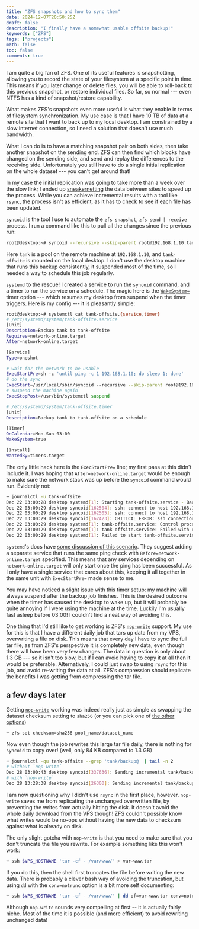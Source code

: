 ```yaml
---
title: "ZFS snapshots and how to sync them"
date: 2024-12-07T20:50:25Z
draft: false
description: "I finally have a somewhat usable offsite backup!"
keywords: ["ZFS"]
tags: ["projects"]
math: false
toc: false
comments: true
---
```


I am quite a big fan of ZFS. One of its useful features is snapshotting, allowing you to record the state of your filesystem at a specific point in time. This means if you later change or delete files, you will be able to roll-back to this previous snapshot, or restore individual files. So far, so normal --- even NTFS has a kind of snapshot/restore capability.

What makes ZFS's snapshots even more useful is what they enable in terms of filesystem synchronization. My use case is that I have 10 TB of data at a remote site that I want to back up to my local desktop. I am constrained by a slow internet connection, so I need a solution that doesn't use much bandwidth.

What I can do is to have a matching snapshot pair on both sides, then take another snapshot on the sending end. ZFS can then find which blocks have changed on the sending side, and send and replay the differences to the receiving side. Unfortunately you still have to do a single initial replication on the whole dataset --- you can't get around that!

In my case the initial replication was going to take more than a week over the slow link; I ended up [sneakernetting](https://en.wikipedia.org/wiki/Sneakernet) the data between sites to speed up the process. While you can achieve incremental results with a tool like `rsync`, the process isn't as efficient, as it has to check to see if each file has been updated.

[`syncoid`](https://github.com/jimsalterjrs/sanoid#syncoid) is the tool I use to automate the `zfs snapshot`, `zfs send | receive` process.
I run a command like this to pull all the changes since the previous run:

```bash
root@desktop:~# syncoid --recursive --skip-parent root@192.168.1.10:tank tank-offsite
```

Here `tank` is a pool on the remote machine at `192.168.1.10`, and `tank-offsite` is mounted on the local desktop.
I don't use the desktop machine that runs this backup consistently, it suspended most of the time, so I needed a way to schedule this job regularly.

`systemd` to the rescue! I created a service to run the `syncoid` command, and a timer to run the service on a schedule.
The magic here is the [`WakeSystem=`](https://www.freedesktop.org/software/systemd/man/latest/systemd.timer.html#WakeSystem=) timer option --- which resumes my desktop from suspend when the timer triggers.
Here is my config --- it is pleasantly simple:

```bash
root@desktop:~# systemctl cat tank-offsite.{service,timer}
# /etc/systemd/system/tank-offsite.service
[Unit]
Description=Backup tank to tank-offsite
Requires=network-online.target
After=network-online.target

[Service]
Type=oneshot

# wait for the network to be usable
ExecStartPre=sh -c 'until ping -c 1 192.168.1.10; do sleep 1; done'
# do the sync
ExecStart=/usr/local/sbin/syncoid --recursive --skip-parent root@192.168.1.10:tank tank-offsite
# suspend the machine again
ExecStopPost=/usr/bin/systemctl suspend

# /etc/systemd/system/tank-offsite.timer
[Unit]
Description=Backup tank to tank-offsite on a schedule

[Timer]
OnCalendar=Mon-Sun 03:00
WakeSystem=true

[Install]
WantedBy=timers.target
```

The only little hack here is the `ExecStartPre=` line; my first pass at this didn't include it. I was hoping that `After=network-online.target` would be enough to make sure the network stack was up before the `syncoid` command would run. Evidently not:

```bash
➜ journalctl -u tank-offsite
Dec 22 03:00:28 desktop systemd[1]: Starting tank-offsite.service - Backup tank to tank-offsite...
Dec 22 03:00:29 desktop syncoid[162504]: ssh: connect to host 192.168.1.10 port 22: Network is unreachable
Dec 22 03:00:29 desktop syncoid[162505]: ssh: connect to host 192.168.1.10 port 22: Network is unreachable
Dec 22 03:00:29 desktop syncoid[162423]: CRITICAL ERROR: ssh connection echo test failed for root@192.168.1.10 with exit code 255 at /usr/local/sbin/syncoid line 1714.
Dec 22 03:00:29 desktop systemd[1]: tank-offsite.service: Control process exited, code=exited, status=1/FAILURE
Dec 22 03:00:29 desktop systemd[1]: tank-offsite.service: Failed with result 'exit-code'.
Dec 22 03:00:29 desktop systemd[1]: Failed to start tank-offsite.service - Backup tank to tank-offsite.
```

`systemd`'s docs have [some discussion of this scenario](https://systemd.io/NETWORK_ONLINE/#modyfing-the-meaning-of-network-onlinetarget). They suggest adding a separate service that runs the same ping check with `Before=network-online.target` specified. This means that any services depending on `network-online.target` will only start once the ping has been successful. As I only have a single service that cares about this, keeping it all together in the same unit with `ExecStartPre=` made sense to me.

You may have noticed a slight issue with this timer setup: my machine will always suspend after the backup job finishes. This is the desired outcome when the timer has caused the desktop to wake up, but it will probably be quite annoying if I were using the machine at the time. Luckily I'm usually fast asleep before 03:00! I couldn't find a neat way of avoiding this.

One thing that I'd still like to get working is ZFS's [`nop-write`][nop-write] support.
My use for this is that I have a different daily job that tars up data from my VPS, overwriting a file on disk.
This means that every day I have to sync the full tar file, as from ZFS's perspective it is completely new data, even though there will have been very few changes.
The data in question is only about 1.3 GB --- so it isn't too slow, but if I can avoid having to copy it at all then it would be preferable.
Alternatively, I could just swap to using `rsync` for this job, and avoid re-writing the data at all. ZFS's compression should replicate the benefits I was getting from compressing the tar file.

[nop-write]: https://openzfs.org/wiki/Features#nop-write

## a few days later

Getting [`nop-write`][nop-write] working was indeed really just as simple as swapping the dataset checksum setting to `sha256` (or you can pick one of [the other options](https://openzfs.github.io/openzfs-docs/Basic%20Concepts/Checksums.html#checksum-algorithms))

```bash
➜ zfs set checksum=sha256 pool_name/dataset_name
```

Now even though the job rewrites this large tar file daily, there is nothing for `syncoid` to copy over! (well, only 84 KB compared to 1.3 GB)

```bash
➜ journalctl -qu tank-offsite --grep 'tank/backup@' | tail -n 2
# without `nop-write`
Dec 28 03:00:43 desktop syncoid[337636]: Sending incremental tank/backup@syncoid_desktop_2024-12-27:23:38:04-GMT00:00 ... syncoid_desktop_2024-12-28:03:00:43-GMT00:00 (~ 1.3 GB):
# with `nop-write`
Dec 28 13:28:38 desktop syncoid[26300]: Sending incremental tank/backup@syncoid_desktop_2024-12-28:13:12:15-GMT00:00 ... syncoid_desktop_2024-12-28:13:28:38-GMT00:00 (~ 84 KB):
```

I am now questioning why I didn't use `rsync` in the first place, however.
`nop-write` saves me from replicating the unchanged overwritten file, by preventing the writes from actually hitting the disk.
It doesn't avoid the whole daily download from the VPS though!
ZFS couldn't possibly know what writes would be no-ops without having the new data to checksum against what is already on disk.

The only slight gotcha with `nop-write` is that you need to make sure that you don't truncate the file you rewrite.
For example something like this won't work:

```bash
➜ ssh $VPS_HOSTNAME 'tar -cf - /var/www/' > var-www.tar
```

If you do this, then the shell first truncates the file before writing the new data.
There is probably a clever bash way of avoiding the truncation, but using `dd` with the `conv=notrunc` option is a bit more self documenting:

```bash
➜ ssh $VPS_HOSTNAME 'tar -cf - /var/www/' | dd of=var-www.tar conv=notrunc bs=1M
```

Although `nop-write` sounds very compelling at first -- it is actually fairly niche. Most of the time it is possible (and more efficient) to avoid rewriting unchanged data! 
